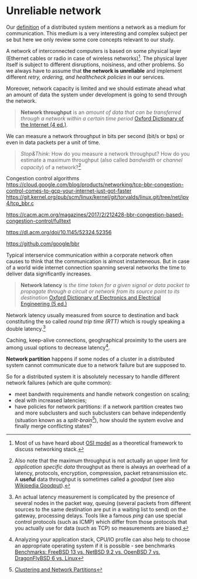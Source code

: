 # Unreliable network

Our [definition](./introduction/overview.html) of a distributed system mentions a network as a medium for communication. This medium is a very interesting and complex subject per se but here we only review some core concepts relevant to our study.

A network of interconnected computers is based on some physical layer (Ethernet cables or radio in case of wireless networks)[^osi]. The physical layer itself is subject to different disruptions, noisiness, and other problems. So we always have to assume that **the network is unreliable** and implement different *retry, ordering, and healthcheck policies* in our services.

Moreover, network capacity is limited and we should estimate ahead what an amount of data the system under development is going to send through the network.

> **Network throughput** is an *amount of data that can be transferred through a network within a certain time period*
[Oxford Dictionary of the Internet (4 ed.)](https://www.oxfordreference.com/search?q=network+throughput&searchBtn=Search&isQuickSearch=true).

We can measure a network throughput in bits per second (bit/s or bps) or even in data packets per a unit of time.

> *Stop&Think*: How do you measure a network throughput? How do you estimate a maximum throughput (also called *bandwidth* or *channel capacity*) of a network?[^goodput]

Congestion control algorithms https://cloud.google.com/blog/products/networking/tcp-bbr-congestion-control-comes-to-gcp-your-internet-just-got-faster
https://git.kernel.org/pub/scm/linux/kernel/git/torvalds/linux.git/tree/net/ipv4/tcp_bbr.c

https://cacm.acm.org/magazines/2017/2/212428-bbr-congestion-based-congestion-control/fulltext

https://dl.acm.org/doi/10.1145/52324.52356

https://github.com/google/bbr

Typical interservice communication within a corporate network often causes to think that the communication is almost instanteneous. But in case of a world wide internet connection spanning several networks the time to deliver data significantly increases.

> **Network latency** is *the time taken for a given signal or data packet to propagate through a circuit or network from its source point to its destination*
[Oxford Dictionary of Electronics and Electrical Engineering (5 ed.)](https://www.oxfordreference.com/search?q=network+latency&searchBtn=Search&isQuickSearch=true)

Network latency usually measured from source to destination and back constituting the so called *round trip time (RTT)* which is rougly speaking a double latency.[^ping]

Caching, keep-alive connections, geoghraphical proximity to the users are among usual options to decrease latency[^os].

**Network partition** happens if some nodes of a cluster in a distributed system cannot communicate due to a network failure but are supposed to.



So for a distributed system it is absolutely necessary to handle different network failures (which are quite common):
* meet bandwith requirements and handle network congestion on scaling;
* deal with increased latencies;
* have policies for network partitions: if a network partition creates two and more subclusters and such subclusters can behave independently (situation known as a *split-brain*[^rabbitmq]), how should the system evolve and finally merge conflicting states? 

[^osi]: Most of us have heard about [OSI model](https://en.wikipedia.org/wiki/OSI_model) as a theoretical framework to discuss networking stack.

[^goodput]: Also note that the maximum throughput is not actually an upper limit for *application specific data* throughput as there is always an overhead of a latency, protocols, encryption, compression, packet retransmission etc. A **useful** data throughput is sometimes called a *goodput* (see also [Wikipedia Goodput](https://en.wikipedia.org/wiki/Goodput)).

[^ping]: An actual latency measurement is complicated by the presence of several nodes in the packet way, queuing (several packets from different sources to the same destination are put in a waiting list to send) on the gateway, processing delays. Tools like a famous *ping* can use special control protocols (such as ICMP) which differ from those protocols that you actually use for data (such as TCP) so measurements are biased.

[^os]: Analyzing your application stack, CPU/IO profile can also help to choose an appropriate operating system if it is possible - see benchmarks [Benchmarks: FreeBSD 13 vs. NetBSD 9.2 vs. OpenBSD 7 vs. DragonFlyBSD 6 vs. Linux](https://www.phoronix.com/scan.php?page=article&item=bsd-linux-eo2021&num=1)

[^rabbitmq]: [Clustering and Network Partitions](https://www.rabbitmq.com/partitions.html)
